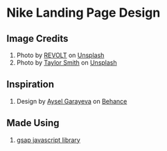 # Nike Landing Page Design

## Image Credits
1. <span>Photo by <a href="https://unsplash.com/@revolt?utm_source=unsplash&amp;utm_medium=referral&amp;utm_content=creditCopyText">REVOLT</a> on <a href="https://unsplash.com/s/photos/shoe?utm_source=unsplash&amp;utm_medium=referral&amp;utm_content=creditCopyText">Unsplash</a></span>
1. <span>Photo by <a href="https://unsplash.com/@whoistaylorsmith?utm_source=unsplash&amp;utm_medium=referral&amp;utm_content=creditCopyText">Taylor Smith</a> on <a href="https://unsplash.com/?utm_source=unsplash&amp;utm_medium=referral&amp;utm_content=creditCopyText">Unsplash</a></span>

## Inspiration
1. <span>Design by <a href="https://www.behance.net/ayselqarayeva">Aysel Garayeva</a> on <a href="https://www.behance.net/">Behance</a></span>

## Made Using
1. [gsap javascript library](https://cdnjs.com/libraries/gsap)
